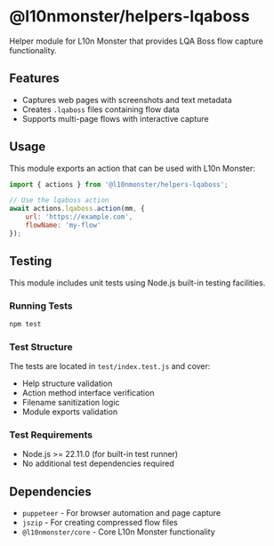 # @l10nmonster/helpers-lqaboss

Helper module for L10n Monster that provides LQA Boss flow capture functionality.

## Features

- Captures web pages with screenshots and text metadata
- Creates `.lqaboss` files containing flow data
- Supports multi-page flows with interactive capture

## Usage

This module exports an action that can be used with L10n Monster:

```javascript
import { actions } from '@l10nmonster/helpers-lqaboss';

// Use the lqaboss action
await actions.lqaboss.action(mm, {
    url: 'https://example.com',
    flowName: 'my-flow'
});
```

## Testing

This module includes unit tests using Node.js built-in testing facilities.

### Running Tests

```bash
npm test
```

### Test Structure

The tests are located in `test/index.test.js` and cover:

- Help structure validation
- Action method interface verification  
- Filename sanitization logic
- Module exports validation

### Test Requirements

- Node.js >= 22.11.0 (for built-in test runner)
- No additional test dependencies required

## Dependencies

- `puppeteer` - For browser automation and page capture
- `jszip` - For creating compressed flow files
- `@l10nmonster/core` - Core L10n Monster functionality
